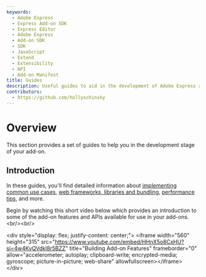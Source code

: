 ```yaml
---
keywords:
  - Adobe Express
  - Express Add-on SDK
  - Express Editor
  - Adobe Express
  - Add-on SDK
  - SDK
  - JavaScript
  - Extend
  - Extensibility
  - API
  - Add-on Manifest
title: Guides
description: Useful guides to aid in the development of Adobe Express add-ons, including common use case examples, CORS handling and other development-related resources.
contributors:
  - https://github.com/hollyschinsky
---
```


# Overview

This section provides a set of guides to help you in the development stage of your add-on.

## Introduction

In these guides, you'll find detailed information about [implementing common use cases](../learn/how-to/index.md), [web frameworks, libraries and bundling](../build/advanced-topics/frameworks-libraries-bundling.md), [performance tips](../build/advanced-topics/performance.md), and more.

Begin by watching this short video below which provides an introduction to some of the add-on features and APIs available for use in your add-ons.&lt;br/&gt;&lt;br/&gt;

&lt;div style="display: flex; justify-content: center;"&gt;
  &lt;iframe width="560" height="315" src="https://www.youtube.com/embed/HHnX5o8CxHU?si=4w4KvQVdkl8r5BZZ" title="Building Add-on Features" frameborder="0" allow="accelerometer; autoplay; clipboard-write; encrypted-media; gyroscope; picture-in-picture; web-share" allowfullscreen&gt;&lt;/iframe&gt;
&lt;/div&gt;
